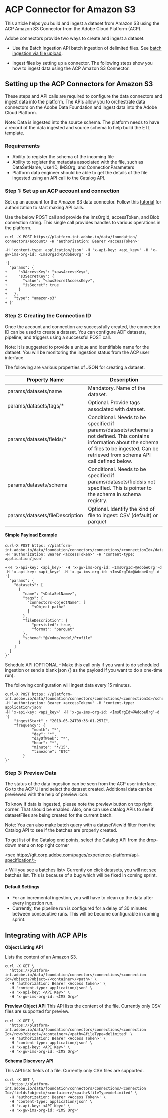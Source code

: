 # ACP Connector for Amazon S3


This article helps you build and ingest a dataset from Amazon S3 using the ACP Amazon S3 Connector from the Adobe Cloud Platform (ACP). 

Adobe connectors provide two ways to create and ingest a dataset: 

* Use the Batch Ingestion API batch ingestion of delimited files. See  [batch ingestion via file upload](./alltutorials.html#!api-specification/markdown/narrative/tutorials/creating_a_dataset_tutorial/creating_a_dataset_tutorial.md). 

* Ingest files by setting up a connector. The following steps show you how to ingest data using the ACP Amazon S3 Connector.

## Setting up the ACP Connectors for Amazon S3

These steps and API calls are required to configure the data connectors and ingest data into the platform. The APIs allow you to orchestrate data connectors on the Adobe Data Foundation and ingest data into the Adobe Cloud Platform.


Note: Data is ingested into the source schema. The platform needs to have a record of the data ingested and source schema to help build the ETL template.


### Requirements
* Ability to register the schema of the incoming file
* Ability to register the metadata associated with the file, such as DataSetName, UserID, IMSOrg, and ConnectionParameters
* Platform data engineer should be able to get the details of the file ingested using an API call to the Catalog API.


### Step 1: Set up an ACP account and connection 
Set up an account for the Amazon S3 data connector. Follow this [tutorial](./alltutorials.html#!api-specification/markdown/narrative/tutorials/authenticate_to_acp_tutorial/authenticate_to_acp_tutorial.md) for authorization to start making API calls.


Use the below POST call and provide the imsOrgId, accessToken, and Blob connection string. This single call  provides handles to various operations in the platform.

```
curl -X POST https://platform-int.adobe.io/data/foundation/ connectors/account/ -H 'authorization: Bearer <accessToken>'

-H 'content-type: application/json' -H 'x-api-key: <api_key>' -H 'x-gw-ims-org-id: <ImsOrgId>@AdobeOrg' -d

'{
  "params": {
+     "s3AccessKey": "<awsAccessKey>",
+     "s3SecretKey": {
+       "value": "<awsSecretAccessKey>",
+       "isSecret": true
+     }
+   },
+   "type": "amazon-s3"
+ }'
```

### Step 2: Creating the Connection ID
Once the account and connection are successfully created, the connection ID can be used to create a dataset. You can configure ADF datasets, pipeline, and triggers using a successful POST call.

Note: It is suggested to provide a unique and identifiable name for the dataset. You will be monitoring the ingestion status from the ACP user interface 

The following are various properties of JSON for creating a dataset.

Property Name | Description
------------ | -------------
params/datasets/name	| Mandatory. Name of the dataset. 
params/datasets/tags/* | Optional. Provide tags associated with dataset.
params/datasets/fields/*	| Conditional. Needs to be specified if params/datasets/schema is not defined. This contains information about the schema of files to be ingested. Can be retrieved from schema API call defined below.
params/datasets/schema	| Conditional. Needs to be specified if params/datasets/fieldsis not specified. This is pointer to the schema in schema registry.
params/datasets/fileDescription	| Optional. Identify the kind of file to ingest: CSV (default) or parquet


#### Simple Payload Example
```
curl-X POST https: //platform-int.adobe.io/data/foundation/connectors/connections/<connectionId>/datasets -H 'authorization: Bearer <accessToken>' -H 'content-type: application/json'

+-H 'x-api-key: <api_key>' -H 'x-gw-ims-org-id: <ImsOrgId>@AdobeOrg'-d 
-H 'x-api-key: <api_key>' -H 'x-gw-ims-org-id: <ImsOrgId>@AdobeOrg'-d 
'{
  "params": {
    "datasets": [
      {
        "name": "<DataSetName>",
        "tags": {
          "connectors-objectName": [
            "<Object path>"
          ]
        },
        "fileDescription": {
            "persisted": true,
            "format": "parquet"
        },
		"schema":"@/xdms/model/Profile"
      }
    ]
  }
}'
```
Schedule API (OPTIONAL - Make this call only if you want to do scheduled ingestion or send a blank json {} as the payload if you want to do a one-time run).

The following configuration will ingest data every 15 minutes.

``` 
curl-X POST https: //platform-int.adobe.io/data/foundation/connectors/connections/<connectionId>/schedule -H 'authorization: Bearer <accessToken>' -H 'content-type: application/json' 
-H 'x-api-key: <api_key>' -H 'x-gw-ims-org-id: <ImsOrgId>@AdobeOrg'-d 
'{
	"ingestStart" : "2018-05-24T09:36:01.257Z",
	"frequency": {
            "month": "*",
            "day": "*",
            "dayOfWeek": "*",
            "hour": "*",
            "minute": "*/15",
            "timezone": "UTC"
        }
}'
```

### Step 3: Preview Data
The status of the data ingestion can be seen from the ACP user interface. 
Go to the ACP UI and select the dataset created. Additional data can be previewed with the help of preview icon.

<screen shot>

To know if data is ingested, please note the preview button on top right corner. That should be enabled. Also, one can use catalog APIs to see if datasetFiles are being created for the current batch. 

Note: You can also make batch query with a datasetViewId filter from the Catalog API to see if the batches are properly created.

To get list of the Catalog end points, select the Catalog API from the drop-down menu on top right corner

<see https://git.corp.adobe.com/pages/experience-platform/api-specification/>

< Will you see a batches list> Currently on click datasets, you will not see batches list. This is because of a bug which will be fixed in coming sprint. 

#### Default Settings
* For an incremental ingestion, you will have to clean up the data after every ingestion run.
* Currently, the pipeline run is configured for a delay of 30 minutes between consecutive runs. This will be become configurable in coming sprint.
 
 

## Integrating with ACP APIs

<Apart from Create Account and Create Dataset>

**Object Listing API** 

Lists the content of an Amazon S3.

```
curl -X GET \
  'https://platform-int.adobe.io/data/foundation/connectors/connections/<connection id>/objects?object=/<container>/<path>' \
  -H 'authorization: Bearer <Access token>' \
  -H 'content-type: application/json' \
  -H 'x-api-key: <API Key>' \
  -H 'x-gw-ims-org-id: <IMS Org>'
```
  
**Preview Object API**
This API lists the content of the file. Currently only CSV files are supported for preview.

```
curl -X GET \
  'https://platform-int.adobe.io/data/foundation/connectors/connections/<connection Id>/rows?object=/<container>/<path>&fileType=delimited' \
  -H 'authorization: Bearer <Access Token>' \
  -H 'content-type: application/json' \
  -H 'x-api-key: <API Key>' \
  -H 'x-gw-ims-org-id: <IMS Org>'
```
**Schema Discovery API**

This API lists fields of a file. Currently only CSV files are supported.

```
curl -X GET \
  'https://platform-int.adobe.io/data/foundation/connectors/connections/<connection Id>/fields?object=/<container>/<path>&fileType=delimited' \
  -H 'authorization: Bearer <Access Token>' \
  -H 'content-type: application/json' \
  -H 'x-api-key: <API Key>' \
  -H 'x-gw-ims-org-id: <IMS Org>'
```


